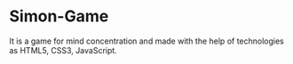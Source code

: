 # Simon-Game
It is a game for mind concentration and made with the help of technologies as HTML5, CSS3, JavaScript.

